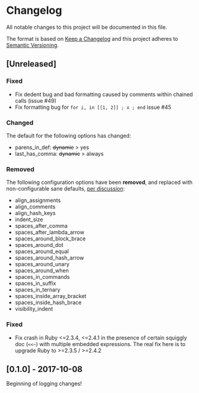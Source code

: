 # Changelog
All notable changes to this project will be documented in this file.

The format is based on [Keep a Changelog](http://keepachangelog.com/en/1.0.0/)
and this project adheres to [Semantic Versioning](http://semver.org/spec/v2.0.0.html).

## [Unreleased]
### Fixed
- Fix dedent bug and bad formatting caused by comments within chained calls (issue #49)
- Fix formatting bug for `for i, in [[1, 2]] ; x ; end` issue  #45

### Changed
The default for the following options has changed:
- parens_in_def: ~~dynamic~~ > yes
- last_has_comma: ~~dynamic~~ > always

### Removed
The following configuration options have been **removed**, and replaced with non-configurable sane defaults, [per discussion](https://github.com/ruby-formatter/rufo/issues/2):
- align_assignments
- align_comments
- align_hash_keys
- indent_size
- spaces_after_comma
- spaces_after_lambda_arrow
- spaces_around_block_brace
- spaces_around_dot
- spaces_around_equal
- spaces_around_hash_arrow
- spaces_around_unary
- spaces_around_when
- spaces_in_commands
- spaces_in_suffix
- spaces_in_ternary
- spaces_inside_array_bracket
- spaces_inside_hash_brace
- visibility_indent

### Fixed
- Fix crash in Ruby <=2.3.4, <=2.4.1 in the presence of certain squiggly doc (`<<~`) with multiple embedded expressions. The real fix here is to upgrade Ruby to >=2.3.5 / >=2.4.2

## [0.1.0] - 2017-10-08
Beginning of logging changes!
